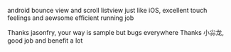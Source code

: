 android bounce view and scroll listview
just like iOS, excellent touch feelings and aewsome efficient running job

Thanks jasonfry, your way is sample but bugs everywhere
Thanks 小尛龙, good job and benefit a lot 
